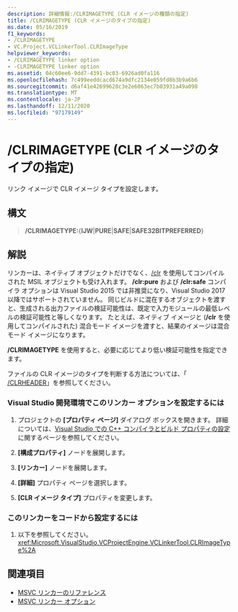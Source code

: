 ```yaml
---
description: 詳細情報:/CLRIMAGETYPE (CLR イメージの種類の指定)
title: /CLRIMAGETYPE (CLR イメージのタイプの指定)
ms.date: 05/16/2019
f1_keywords:
- /CLRIMAGETYPE
- VC.Project.VCLinkerTool.CLRImageType
helpviewer_keywords:
- /CLRIMAGETYPE linker option
- -CLRIMAGETYPE linker option
ms.assetid: 04c60ee6-9dd7-4391-bc03-6926ad0fa116
ms.openlocfilehash: 7c499eeddcacd674a9dfc2134e059fd8b3b9a6b6
ms.sourcegitcommit: d6af41e42699628c3e2e6063ec7b03931a49a098
ms.translationtype: MT
ms.contentlocale: ja-JP
ms.lasthandoff: 12/11/2020
ms.locfileid: "97179149"
---
```

# <a name="clrimagetype-specify-type-of-clr-image"></a>/CLRIMAGETYPE (CLR イメージのタイプの指定)

リンク イメージで CLR イメージ タイプを設定します。

## <a name="syntax"></a>構文

> **/CLRIMAGETYPE:**{**IJW**|**PURE**|**SAFE**|**SAFE32BITPREFERRED**}

## <a name="remarks"></a>解説

リンカーは、ネイティブ オブジェクトだけでなく、[/clr](clr-common-language-runtime-compilation.md) を使用してコンパイルされた MSIL オブジェクトも受け入れます。 **/clr:pure** および **/clr:safe** コンパイラ オプションは Visual Studio 2015 では非推奨になり、Visual Studio 2017 以降ではサポートされていません。 同じビルドに混在するオブジェクトを渡すと、生成される出力ファイルの検証可能性は、既定で入力モジュールの最低レベルの検証可能性と等しくなります。 たとえば、ネイティブ イメージと (**/clr** を使用してコンパイルされた) 混合モード イメージを渡すと、結果のイメージは混合モード イメージになります。

**/CLRIMAGETYPE** を使用すると、必要に応じてより低い検証可能性を指定できます。

ファイルの CLR イメージのタイプを判断する方法については、「 [/CLRHEADER](clrheader.md)」を参照してください。

### <a name="to-set-this-linker-option-in-the-visual-studio-development-environment"></a>Visual Studio 開発環境でこのリンカー オプションを設定するには

1. プロジェクトの **[プロパティ ページ]** ダイアログ ボックスを開きます。 詳細については、[Visual Studio での C++ コンパイラとビルド プロパティの設定](../working-with-project-properties.md)に関するページを参照してください。

1. **[構成プロパティ]** ノードを展開します。

1. **[リンカー]** ノードを展開します。

1. **[詳細]** プロパティ ページを選択します。

1. **[CLR イメージ タイプ]** プロパティを変更します。

### <a name="to-set-this-linker-option-programmatically"></a>このリンカーをコードから設定するには

1. 以下を参照してください。<xref:Microsoft.VisualStudio.VCProjectEngine.VCLinkerTool.CLRImageType%2A>

## <a name="see-also"></a>関連項目

- [MSVC リンカーのリファレンス](linking.md)
- [MSVC リンカー オプション](linker-options.md)
